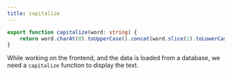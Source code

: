 ```yaml
---
title: capitalize
---
```


```ts
export function capitalize(word: string) {
	return word.charAt(0).toUpperCase().concat(word.slice(1).toLowerCase());
}
```

While working on the frontend, and the data is loaded from a database, we need a
`capitalize` function to display the text.
